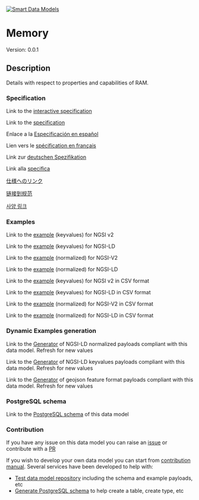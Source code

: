 [![Smart Data Models](https://smartdatamodels.org/wp-content/uploads/2022/01/SmartDataModels_logo.png "Logo")](https://smartdatamodels.org)
# Memory
Version: 0.0.1

## Description 

Details with respect to properties and capabilities of RAM.
### Specification

Link to the [interactive specification](https://swagger.lab.fiware.org/?url=https://smart-data-models.github.io/dataModel.Gaia-X/Memory/swagger.yaml)

Link to the [specification](https://github.com/smart-data-models/dataModel.Gaia-X/blob/master/Memory/doc/spec.md)

Enlace a la [Especificación en español](https://github.com/smart-data-models/dataModel.Gaia-X/blob/master/Memory/doc/spec_ES.md)

Lien vers le [spécification en français](https://github.com/smart-data-models/dataModel.Gaia-X/blob/master/Memory/doc/spec_FR.md)

Link zur [deutschen Spezifikation](https://github.com/smart-data-models/dataModel.Gaia-X/blob/master/Memory/doc/spec_DE.md)

Link alla [specifica](https://github.com/smart-data-models/dataModel.Gaia-X/blob/master/Memory/doc/spec_IT.md)

[仕様へのリンク](https://github.com/smart-data-models/dataModel.Gaia-X/blob/master/Memory/doc/spec_JA.md)

[链接到规范](https://github.com/smart-data-models/dataModel.Gaia-X/blob/master/Memory/doc/spec_ZH.md)

[사양 링크](https://github.com/smart-data-models/dataModel.Gaia-X/blob/master/Memory/doc/spec_KO.md)
### Examples

Link to the [example](https://smart-data-models.github.io/dataModel.Gaia-X/Memory/examples/example.json) (keyvalues) for NGSI v2

Link to the [example](https://smart-data-models.github.io/dataModel.Gaia-X/Memory/examples/example.jsonld) (keyvalues) for NGSI-LD

Link to the [example](https://smart-data-models.github.io/dataModel.Gaia-X/Memory/examples/example-normalized.json) (normalized) for NGSI-V2

Link to the [example](https://smart-data-models.github.io/dataModel.Gaia-X/Memory/examples/example-normalized.jsonld) (normalized) for NGSI-LD

Link to the [example](https://github.com/smart-data-models/dataModel.Gaia-X/blob/master/Memory/examples/example.json.csv) (keyvalues) for NGSI v2 in CSV format

Link to the [example](https://github.com/smart-data-models/dataModel.Gaia-X/blob/master/Memory/examples/example.jsonld.csv) (keyvalues) for NGSI-LD in CSV format

Link to the [example](https://github.com/smart-data-models/dataModel.Gaia-X/blob/master/Memory/examples/example-normalized.json.csv) (normalized) for NGSI-V2 in CSV format

Link to the [example](https://github.com/smart-data-models/dataModel.Gaia-X/blob/master/Memory/examples/example-normalized.jsonld.csv) (normalized) for NGSI-LD in CSV format
### Dynamic Examples generation

Link to the [Generator](https://smartdatamodels.org/extra/ngsi-ld_generator.php?schemaUrl=https://raw.githubusercontent.com/smart-data-models/dataModel.Gaia-X/master/Memory/schema.json&email=info@smartdatamodels.org) of NGSI-LD normalized payloads compliant with this data model. Refresh for new values

Link to the [Generator](https://smartdatamodels.org/extra/ngsi-ld_generator_keyvalues.php?schemaUrl=https://raw.githubusercontent.com/smart-data-models/dataModel.Gaia-X/master/Memory/schema.json&email=info@smartdatamodels.org) of NGSI-LD keyvalues payloads compliant with this data model. Refresh for new values

Link to the [Generator](https://smartdatamodels.org/extra/geojson_features_generator.php?schemaUrl=https://raw.githubusercontent.com/smart-data-models/dataModel.Gaia-X/master/Memory/schema.json&email=info@smartdatamodels.org) of geojson feature format payloads compliant with this data model. Refresh for new values
### PostgreSQL schema

Link to the [PostgreSQL schema](https://github.com/smart-data-models/dataModel.Gaia-X/blob/master/Memory/schema.sql) of this data model
### Contribution

 If you have any issue on this data model you can raise an [issue](https://github.com/smart-data-models/dataModel.Gaia-X/issues)  or contribute with a [PR](https://github.com/smart-data-models/dataModel.Gaia-X/pulls)

 If you wish to develop your own data model you can start from [contribution manual](https://bit.ly/contribution_manual). Several services have been developed to help with: 
 - [Test data model repository](https://smartdatamodels.org/index.php/data-models-contribution-api/) including the schema and example payloads, etc
 - [Generate PostgreSQL schema](https://smartdatamodels.org/index.php/sql-service/) to help create a table, create type, etc